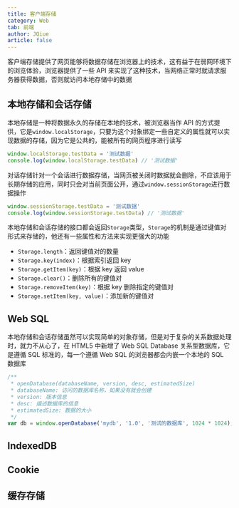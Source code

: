 ```yaml
---
title: 客户端存储
category: Web
tab: 前端
author: JQiue
article: false
---
```


客户端存储提供了网页能够将数据存储在浏览器上的技术，这有益于在弱网环境下的浏览体验，浏览器提供了一些 API 来实现了这种技术，当网络正常时就请求服务器获得数据，否则就访问本地存储中的数据

## 本地存储和会话存储

本地存储是一种将数据永久的存储在本地的技术，被浏览器当作 API 的方式提供，它是`window.localStorage`，只要为这个对象绑定一些自定义的属性就可以实现数据的存储，因为它是公共的，能被所有的网页程序进行读写

```javascript
window.localStorage.testData = '测试数据'
console.log(window.localStorage.testData) // '测试数据'
```

对话存储针对一个会话进行数据存储，当网页被关闭时数据就会删除，不应该用于长期存储的应用，同时只会对当前页面公开，通过`window.sessionStorage`进行数据操作

```javascript
window.sessionStorage.testData = '测试数据'
console.log(window.sessionStorage.testData) // '测试数据'
```

本地存储和会话存储的接口都会返回`Storage`类型，`Storage`的机制是通过键值对形式来存储的，他还有一些属性和方法来实现更强大的功能

+ `Storage.length`：返回键值对的数量
+ `Storage.key(index)`：根据索引返回 key
+ `Storage.getItem(key)`：根据 key 返回 value
+ `Storage.clear()`：删除所有的键值对
+ `Storage.removeItem(key)`：根据 key 删除指定的键值对
+ `Storage.setItem(key, value)`：添加新的键值对

## Web SQL

本地存储和会话存储虽然可以实现简单的对象存储，但是对于复杂的关系数据处理时，就力不从心了，在 HTML5 中新增了 Web SQL Database 关系型数据库，它是遵循 SQL 标准的，每一个遵循 Web SQL 的浏览器都会内嵌一个本地的 SQL 数据库

```javascript
/**
 * openDatabase(databaseName, version, desc, estimatedSize)
 * databaseName: 访问的数据库名称，如果没有就会创建
 * version: 版本信息
 * desc: 描述数据库的信息
 * estimatedSize: 数据的大小
 */
var db = window.openDatabase('mydb', '1.0', '测试的数据库', 1024 * 1024);
```

## IndexedDB

## Cookie

## 缓存存储

